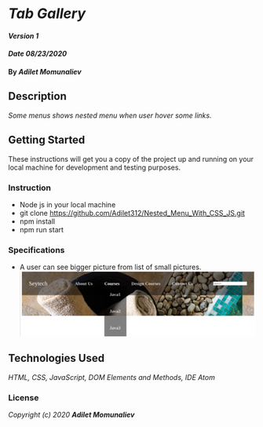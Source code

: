 # _Tab Gallery_

#### _Version 1_
#### _Date 08/23/2020_
#### By _**Adilet Momunaliev**_

## Description

_Some menus shows nested menu when user hover some links._

## Getting Started

These instructions will get you a copy of the project up and running on your local machine for development and testing purposes.

### Instruction

* Node js in your local machine
* git clone https://github.com/Adilet312/Nested_Menu_With_CSS_JS.git
* npm install
* npm run start
### Specifications
* A user can see bigger picture from list of small pictures.
![min-width:620px](nestedMenu.png)
## Technologies Used

_HTML, CSS, JavaScript, DOM Elements and Methods, IDE Atom_

### License

*_Copyright (c) 2020 **Adilet Momunaliev**_*
